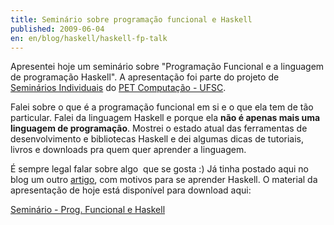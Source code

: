 ```yaml
---
title: Seminário sobre programação funcional e Haskell
published: 2009-06-04
en: en/blog/haskell/haskell-fp-talk
---
```


Apresentei hoje um seminário sobre "Programação Funcional e a linguagem de programação Haskell".
A apresentação foi parte do projeto de [Seminários Individuais][1] do [PET Computação - UFSC][2].

Falei sobre o que é a programação funcional em si e o que ela tem de tão particular.
Falei da linguagem Haskell e porque ela **não é apenas mais uma linguagem de programação**.
Mostrei o estado atual das ferramentas de desenvolvimento e bibliotecas Haskell e dei algumas dicas de tutoriais, livros e downloads pra quem quer aprender a linguagem.

É sempre legal falar sobre algo  que se gosta :)
Já tinha postado aqui no blog um outro [artigo](/en/blog/haskell/haskell-start), com motivos para se aprender Haskell.
O material da apresentação de hoje está disponível para download aqui:

[Seminário - Prog. Funcional e Haskell](/files/2009/06_haskell-fp-talk/seminario-haskell/)

[1]: <http://pet.inf.ufsc.br/arquivos/#seminrios>
[2]: <http://pet.inf.ufsc.br/>
